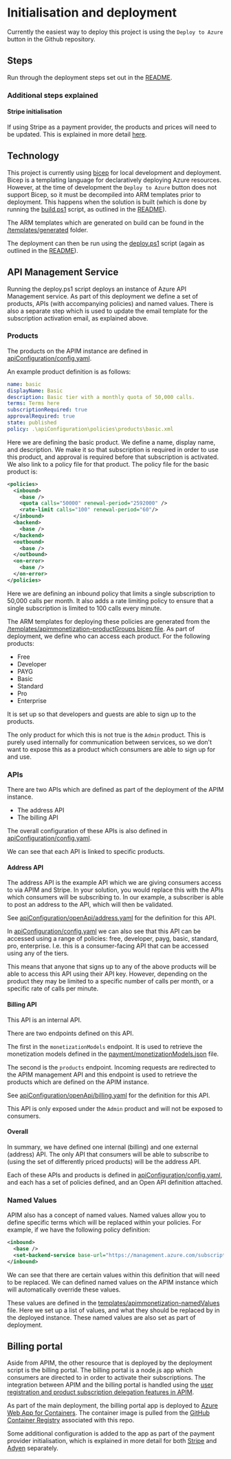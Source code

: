 # Initialisation and deployment

Currently the easiest way to deploy this project is using the `Deploy to Azure` button in the Github repository.

## Steps

Run through the deployment steps set out in the [README](../README.md).

### Additional steps explained

#### Stripe initialisation

If using Stripe as a payment provider, the products and prices will need to be updated. This is explained in more detail [here](Stripe.md).

## Technology

This project is currently using [bicep](https://docs.microsoft.com/en-us/azure/azure-resource-manager/templates/bicep-overview) for local development and deployment. Bicep is a templating language for declaratively deploying Azure resources. However, at the time of development the `Deploy to Azure` button does not support Bicep, so it must be decompiled into ARM templates prior to deployment. This happens when the solution is built (which is done by running the [build.ps1](../build.ps1) script, as outlined in the [README](../README.md)). 

The ARM templates which are generated on build can be found in the [/templates/generated](../templates/generated/) folder.

The deployment can then be run using the [deploy.ps1](../deploy.ps1) script (again as outlined in the [README](../README.md)).

## API Management Service

Running the deploy.ps1 script deploys an instance of Azure API Management service. As part of this deployment we define a set of products, APIs (with accompanying policies) and named values. There is also a separate step which is used to update the email template for the subscription activation email, as explained above.

### Products 

The products on the APIM instance are defined in [apiConfiguration/config.yaml](../apiConfiguration/config.yaml).

An example product definition is as follows:

```yaml
name: basic
displayName: Basic
description: Basic tier with a monthly quota of 50,000 calls.
terms: Terms here
subscriptionRequired: true
approvalRequired: true
state: published
policy: .\apiConfiguration\policies\products\basic.xml
```

Here we are defining the basic product. We define a name, display name, and description. We make it so that subscription is required in order to use this product, and approval is required before that subscription is activated. We also link to a policy file for that product. The policy file for the basic product is:

```xml
<policies>
  <inbound>
    <base />
    <quota calls="50000" renewal-period="2592000" />
    <rate-limit calls="100" renewal-period="60"/>
  </inbound>
  <backend>
    <base />
  </backend>
  <outbound>
    <base />
  </outbound>
  <on-error>
    <base />
  </on-error>
</policies>
```

Here we are defining an inbound policy that limits a single subscription to 50,000 calls per month. It also adds a rate limiting policy to ensure that a single subscription is limited to 100 calls every minute. 

The ARM templates for deploying these policies are generated from the [/templates/apimmonetization-productGroups bicep file](../templates/apimmonetization-productGroups.bicep). As part of deployment, we define who can access each product. For the following products:

- Free
- Developer
- PAYG
- Basic 
- Standard
- Pro
- Enterprise

It is set up so that developers and guests are able to sign up to the products. 

The only product for which this is not true is the `Admin` product. This is purely used internally for communication between services, so we don't want to expose this as a product which consumers are able to sign up for and use.

### APIs

There are two APIs which are defined as part of the deployment of the APIM instance.

- The address API
- The billing API

The overall configuration of these APIs is also defined in [apiConfiguration/config.yaml](../apiConfiguration/config.yaml).

We can see that each API is linked to specific products.

#### Address API

The address API is the example API which we are giving consumers access to via APIM and Stripe. In your solution, you would replace this with the APIs which consumers will be subscribing to. In our example, a subscriber is able to post an address to the API, which will then be validated.

See [apiConfiguration/openApi/address.yaml](../apiConfiguration/openApi/address.yaml) for the definition for this API.

In [apiConfiguration/config.yaml](../apiConfiguration/config.yaml) we can also see that this API can be accessed using a range of policies: free, developer, payg, basic, standard, pro, enterprise. I.e. this is a consumer-facing API that can be accessed using any of the tiers.

This means that anyone that signs up to any of the above products will be able to access this API using their API key. However, depending on the product they may be limited to a specific number of calls per month, or a specific rate of calls per minute.

#### Billing API

This API is an internal API. 

There are two endpoints defined on this API.

The first in the `monetizationModels` endpoint. It is used to retrieve the monetization models defined in the [payment/monetizationModels.json](../payment/monetizationModels.json) file. 

The second is the `products` endpoint. Incoming requests are redirected to the APIM management API and this endpoint is used to retrieve the products which are defined on the APIM instance. 

See [apiConfiguration/openApi/billing.yaml](../apiConfiguration/openApi/billing.yaml) for the definition for this API.

This API is only exposed under the `Admin` product and will not be exposed to consumers.

#### Overall

In summary, we have defined one internal (billing) and one external (address) API. The only API that consumers will be able to subscribe to (using the set of differently priced products) will be the address API.

Each of these APIs and products is defined in [apiConfiguration/config.yaml](../apiConfiguration/config.yaml), and each has a set of policies defined, and an Open API definition attached.

### Named Values

APIM also has a concept of named values. Named values allow you to define specific terms which will be replaced within your policies. For example, if we have the following policy definition:

```xml
<inbound>
  <base />
  <set-backend-service base-url="https://management.azure.com/subscriptions/{{subscriptionId}}/resourceGroups/{{resourceGroupName}}/providers/Microsoft.ApiManagement/service/{{apimServiceName}}" />
</inbound>
```
We can see that there are certain values within this definition that will need to be replaced. We can defined named values on the APIM instance which will automatically override these values. 

These values are defined in the [templates/apimmonetization-namedValues](../templates/apimmonetization-namedValues.bicep) file. Here we set up a list of values, and what they should be replaced by in the deployed instance. These named values are also set as part of deployment.

## Billing portal

Aside from APIM, the other resource that is deployed by the deployment script is the billing portal. The billing portal is a node.js app which consumers are directed to in order to activate their subscriptions. The integration between APIM and the billing portal is handled using the [user registration and product subscription delegation features in APIM](https://docs.microsoft.com/en-us/azure/api-management/api-management-howto-setup-delegation).

As part of the main deployment, the billing portal app is deployed to [Azure Web App for Containers](https://azure.microsoft.com/en-gb/services/app-service/containers/). The container image is pulled from the [GitHub Container Registry](https://docs.github.com/en/packages/guides/about-github-container-registry) associated with this repo.

Some additional configuration is added to the app as part of the payment provider initialisation, which is explained in more detail for both [Stripe](Stripe.md) and [Adyen](Adyen.md) separately.